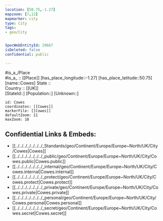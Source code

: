 ```yaml
---
location: [50.75,-1.27] 
mapzoom: [7,12] 
mapmarker: city 
type: City
tags:
- geo/City


SpocWebEntityId: 29667
isDeleted: false
confidential: public

---
```

#is_a_/Place  
#is_a_ :: [[Place]] 
[has_place_longitude::-1.27] 
[has_place_latitude::50.75] 
[name::Cowes] 
State ::  
Country :: [[UK]]  
[StateId::] 
[Population::] 
[Unknown::] 


```leaflet
id: Cowes
coordinates: [[Cowes]] 
markerFile: [[Cowes]] 
defaultZoom: 11 
maxZoom: 18
```


## Confidential Links & Embeds: 
- [[../../../../../../../_Standards/geo/Continent/Europe/Europe~North/UK/City/Cowes|Cowes]] 
- [[../../../../../../../_public/geo/Continent/Europe/Europe~North/UK/City/Cowes.public|Cowes.public]] 
- [[../../../../../../../_internal/geo/Continent/Europe/Europe~North/UK/City/Cowes.internal|Cowes.internal]] 
- [[../../../../../../../_protect/geo/Continent/Europe/Europe~North/UK/City/Cowes.protect|Cowes.protect]] 
- [[../../../../../../../_private/geo/Continent/Europe/Europe~North/UK/City/Cowes.private|Cowes.private]] 
- [[../../../../../../../_personal/geo/Continent/Europe/Europe~North/UK/City/Cowes.personal|Cowes.personal]] 
- [[../../../../../../../_secret/geo/Continent/Europe/Europe~North/UK/City/Cowes.secret|Cowes.secret]] 
